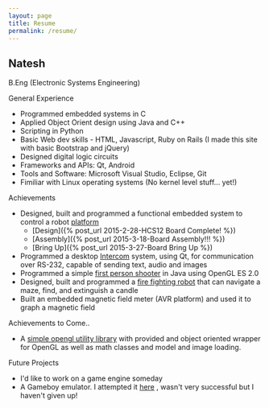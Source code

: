 ```yaml
---
layout: page
title: Resume
permalink: /resume/
---
```


Natesh
------

B.Eng (Electronic Systems Engineering)


General Experience

* Programmed embedded systems in C
* Applied Object Orient design using Java and C++
* Scripting in Python
* Basic Web dev skills - HTML, Javascript, Ruby on Rails (I made this site with basic Bootstrap and jQuery)
* Designed digital logic circuits
* Frameworks and APIs: Qt, Android
* Tools and Software: Microsoft Visual Studio, Eclipse, Git
* Fimiliar with Linux operating systems (No kernel level stuff... yet!)


Achievements

* Designed, built and programmed a functional embedded system to control a robot [platform](https://github.com/nnarain/ESEPlatformController)
	* [Design]({% post_url 2015-2-28-HCS12 Board Complete! %})
	* [Assembly]({% post_url 2015-3-18-Board Assembly!!! %})
	* [Bring Up]({% post_url 2015-3-27-Board Bring Up %})
* Programmed a desktop [Intercom](https://github.com/nnarain/ESEIntercom) system, using Qt, for communication over RS-232, capable of sending text, audio and images
* Programmed a simple [first person shooter](https://github.com/nnarain/firstpersonshooter) in Java using OpenGL ES 2.0
* Designed, built and programmed a [fire fighting robot](https://www.youtube.com/watch?v=8brg6CSZgG8) that can navigate a maze, find, and extinguish a candle
* Built an embedded magnetic field meter (AVR platform) and used it to graph a magnetic field

Achievements to Come..

* A [simple opengl utility library](https://github.com/nnarain/sgl-wrapper) with provided and object oriented wrapper for OpenGL as well as math classes and model and image loading.

Future Projects

* I'd like to work on a game engine someday
* A Gameboy emulator. I attempted it [here](https://github.com/nnarain/GameBoyCore) , wasn't very successful but I haven't given up!
